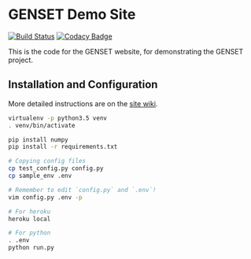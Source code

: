 # GENSET Demo Site

[![Build Status](https://img.shields.io/travis/cheukyin699/genset-demo-site.svg)](https://travis-ci.org/cheukyin699/genset-demo-site)
[![Codacy Badge](https://img.shields.io/codacy/grade/feac75edbe5241eaa206de597efb38ef.svg)](https://www.codacy.com/app/chucksys88/genset-demo-site?utm_source=github.com&amp;utm_medium=referral&amp;utm_content=cheukyin699/genset-demo-site&amp;utm_campaign=Badge_Grade)

This is the code for the GENSET website, for demonstrating the GENSET project.

## Installation and Configuration

More detailed instructions are on the [site wiki][install+config].

```bash
virtualenv -p python3.5 venv
. venv/bin/activate

pip install numpy
pip install -r requirements.txt

# Copying config files
cp test_config.py config.py
cp sample_env .env

# Remember to edit `config.py` and `.env`!
vim config.py .env -p

# For heroku
heroku local

# For python
. .env
python run.py
```

[install+config]: https://github.com/cheukyin699/genset-demo-site/wiki/Installation-and-Configuration
